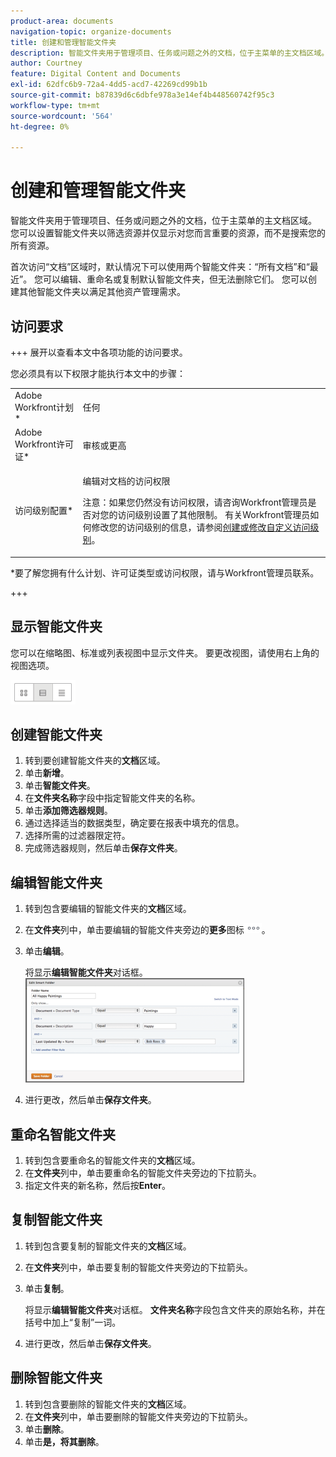 ```yaml
---
product-area: documents
navigation-topic: organize-documents
title: 创建和管理智能文件夹
description: 智能文件夹用于管理项目、任务或问题之外的文档，位于主菜单的主文档区域。 您可以设置智能文件夹以筛选资源并仅显示对您而言重要的资源，而不是搜索您的所有资源。
author: Courtney
feature: Digital Content and Documents
exl-id: 62dfc6b9-72a4-4dd5-acd7-42269cd99b1b
source-git-commit: b87839d6c6dbfe978a3e14ef4b448560742f95c3
workflow-type: tm+mt
source-wordcount: '564'
ht-degree: 0%

---
```


# 创建和管理智能文件夹

智能文件夹用于管理项目、任务或问题之外的文档，位于主菜单的主文档区域。 您可以设置智能文件夹以筛选资源并仅显示对您而言重要的资源，而不是搜索您的所有资源。

首次访问“文档”区域时，默认情况下可以使用两个智能文件夹：“所有文档”和“最近”。 您可以编辑、重命名或复制默认智能文件夹，但无法删除它们。 您可以创建其他智能文件夹以满足其他资产管理需求。

## 访问要求

+++ 展开以查看本文中各项功能的访问要求。

您必须具有以下权限才能执行本文中的步骤：

<table style="table-layout:auto"> 
 <col> 
 <col> 
 <tbody> 
  <tr> 
   <td role="rowheader">Adobe Workfront计划*</td> 
   <td> <p>任何</p> </td> 
  </tr> 
  <tr> 
   <td role="rowheader">Adobe Workfront许可证*</td> 
   <td> <p>审核或更高</p> </td> 
  </tr> 
  <tr> 
   <td role="rowheader">访问级别配置*</td> 
   <td> <p>编辑对文档的访问权限</p> <p>注意：如果您仍然没有访问权限，请咨询Workfront管理员是否对您的访问级别设置了其他限制。 有关Workfront管理员如何修改您的访问级别的信息，请参阅<a href="../../administration-and-setup/add-users/configure-and-grant-access/create-modify-access-levels.md" class="MCXref xref">创建或修改自定义访问级别</a>。</p> </td> 
  </tr> 
 </tbody> 
</table>

&#42;要了解您拥有什么计划、许可证类型或访问权限，请与Workfront管理员联系。

+++

## 显示智能文件夹 

您可以在缩略图、标准或列表视图中显示文件夹。 要更改视图，请使用右上角的视图选项。

![](assets/screenshot-2016-07-07-12.46.54.png)

## 创建智能文件夹 

1. 转到要创建智能文件夹的&#x200B;**文档**&#x200B;区域。
1. 单击&#x200B;**新增**。
1. 单击&#x200B;**智能文件夹**。
1. 在&#x200B;**文件夹名称**&#x200B;字段中指定智能文件夹的名称。
1. 单击&#x200B;**添加筛选器规则**。
1. 通过选择适当的数据类型，确定要在报表中填充的信息。
1. 选择所需的过滤器限定符。 
1. 完成筛选器规则，然后单击&#x200B;**保存文件夹**。

## 编辑智能文件夹 

1. 转到包含要编辑的智能文件夹的&#x200B;**文档**&#x200B;区域。
1. 在&#x200B;**文件夹**&#x200B;列中，单击要编辑的智能文件夹旁边的&#x200B;**更多**&#x200B;图标![](assets/more-icon.png)。
1. 单击&#x200B;**编辑**。

   将显示&#x200B;**编辑智能文件夹**&#x200B;对话框。\
   ![](assets/screen-shot-2013-08-14-at-8.42.04-am-350x167.png)

1. 进行更改，然后单击&#x200B;**保存文件夹**。

## 重命名智能文件夹 

1. 转到包含要重命名的智能文件夹的&#x200B;**文档**&#x200B;区域。
1. 在&#x200B;**文件夹**&#x200B;列中，单击要重命名的智能文件夹旁边的下拉箭头。
1. 指定文件夹的新名称，然后按&#x200B;**Enter**。

## 复制智能文件夹

1. 转到包含要复制的智能文件夹的&#x200B;**文档**&#x200B;区域。
1. 在&#x200B;**文件夹**&#x200B;列中，单击要复制的智能文件夹旁边的下拉箭头。
1. 单击&#x200B;**复制**。

   将显示&#x200B;**编辑智能文件夹**&#x200B;对话框。 **文件夹名称**&#x200B;字段包含文件夹的原始名称，并在括号中加上“复制”一词。

1. 进行更改，然后单击&#x200B;**保存文件夹**。

## 删除智能文件夹

1. 转到包含要删除的智能文件夹的&#x200B;**文档**&#x200B;区域。
1. 在&#x200B;**文件夹**&#x200B;列中，单击要删除的智能文件夹旁边的下拉箭头。
1. 单击&#x200B;**删除**。
1. 单击&#x200B;**是，将其删除**。
